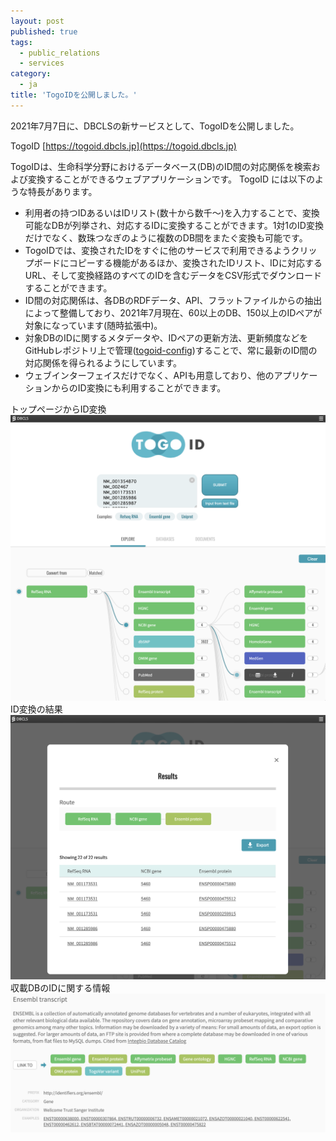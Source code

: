 ```yaml
---
layout: post
published: true
tags:
  - public_relations
  - services
category:
  - ja
title: 'TogoIDを公開しました。'
---
```

2021年7月7日に、DBCLSの新サービスとして、TogoIDを公開しました。 

TogoID
[https://togoid.dbcls.jp](https://togoid.dbcls.jp) 

TogoIDは、生命科学分野におけるデータベース(DB)のID間の対応関係を検索および変換することができるウェブアプリケーションです。
TogoID には以下のような特長があります。
<ul>
	<li>利用者の持つIDあるいはIDリスト(数十から数千〜)を入力することで、変換可能なDBが列挙され、対応するIDに変換することができます。1対1のID変換だけでなく、数珠つなぎのように複数のDB間をまたぐ変換も可能です。</li>
	<li>TogoIDでは、変換されたIDをすぐに他のサービスで利用できるようクリップボードにコピーする機能があるほか、変換されたIDリスト、IDに対応するURL、そして変換経路のすべてのIDを含むデータをCSV形式でダウンロードすることができます。</li>
	<li>ID間の対応関係は、各DBのRDFデータ、API、フラットファイルからの抽出によって整備しており、2021年7月現在、60以上のDB、150以上のIDペアが対象になっています(随時拡張中)。</li>
	<li>対象DBのIDに関するメタデータや、IDペアの更新方法、更新頻度などをGitHubレポジトリ上で管理(<a href="https://github.com/dbcls/togoid-config" target="_blank" rel="noopener">togoid-config</a>)することで、常に最新のID間の対応関係を得られるようにしています。</li>
	<li>ウェブインターフェイスだけでなく、APIも用意しており、他のアプリケーションからのID変換にも利用することができます。</li>
</ul>

トップページからID変換
    ![Fig-1](https://raw.githubusercontent.com/dbcls/website/master/services/images/TogoID_fig-1_20210707.png)
ID変換の結果
    ![Fig-2](https://raw.githubusercontent.com/dbcls/website/master/services/images/TogoID_fig-2_20210707.png)
収載DBのIDに関する情報
    ![Fig-3](https://raw.githubusercontent.com/dbcls/website/master/services/images/TogoID_fig-3_20210707.png)
